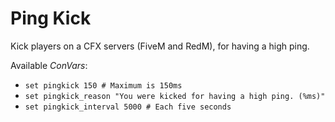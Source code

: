 # Ping Kick
Kick players on a CFX servers (FiveM and RedM), for having a high ping.

Available *ConVars*:
- `set pingkick 150 # Maximum is 150ms`
- `set pingkick_reason "You were kicked for having a high ping. (%ms)"`
- `set pingkick_interval 5000 # Each five seconds`
